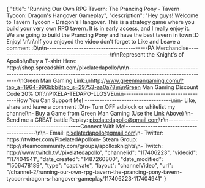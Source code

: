 {
    "title": "Running Our Own RPG Tavern: The Prancing Pony - Tavern Tycoon: Dragon's Hangover Gameplay",
    "description": "Hey guys! Welcome to Tavern Tycoon - Dragon's Hangover.  This is a strategy game where you build your very own RPG tavern.  It is in early access, and I really enjoy it. We are going to build the Prancing Pony and have the best tavern in town :D Enjoy! \n\n\nIf you enjoyed the video don't forget to Like and Leave a comment :D\n\n-----------------------------------------PA Merchandise----------------------------------------------\n\nRepresent the Knight's of Apollo!\nBuy a T-shirt Here: http:\/\/shop.spreadshirt.com\/pixelatedapollo\/\n\n---------------------------------------------------------------------------------------------------------------\nGreen Man Gaming Link:\nhttp:\/\/www.greenmangaming.com\/?tap_a=1964-996bbb&tap_s=29753-aa0a78\n\nGreen Man Gaming Discount Code 20% Off:\nPIXELA-TEDAPO-LLOSVE\n\n----------------------------------How You Can Support Me! -----------------------------------\n\n- Like, share and leave a comment :D\n- Turn OFF adblock or whitelist my channel\n- Buy a Game from Green Man Gaming (Use the Link Above) \n- Send me a GREAT battle Replay: pixelatedapollo@gmail.com\n\n------------------------------------------Connect With Me!-----------------------------------------\n\n- Email: pixelatedapollo@gmail.com\n- Twitter: https:\/\/twitter.com\/PixelatedApollo\n- Steam Group:  http:\/\/steamcommunity.com\/groups\/apollosknights\n- Twitch: http:\/\/www.twitch.tv\/pixelatedapollo",
    "channelid": "117406223",
    "videoid": "117404941",
    "date_created": "1487260800",
    "date_modified": "1506478189",
    "type": "captivate",
    "layout": "channelVideo",
    "url": "\/channel-2\/running-our-own-rpg-tavern-the-prancing-pony-tavern-tycoon-dragon-s-hangover-gameplay\/117406223-117404941"
}